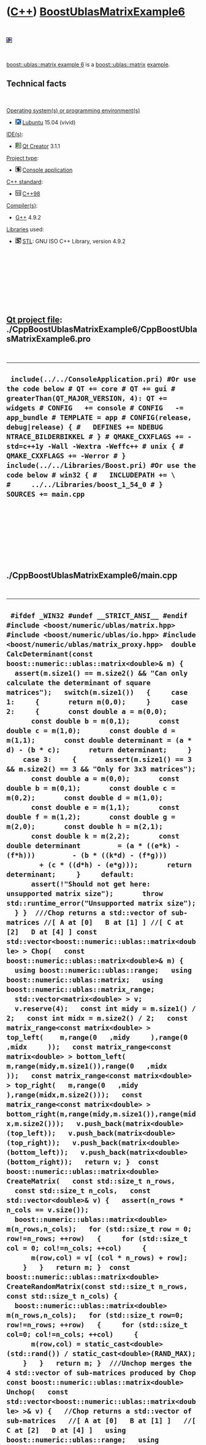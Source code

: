 
 

 

 

 

 

([C++](Cpp.md)) [BoostUblasMatrixExample6](CppBoostUblasMatrixExample6.md)
============================================================================

 

![Boost](PicBoost.png)

 

[boost::ublas::matrix example 6](CppBoostUblasMatrixExample6.md) is a
[boost::ublas::matrix](CppBoostUblasMatrix.md)
[example](CppExample.md).

Technical facts
---------------

 

[Operating system(s) or programming environment(s)](CppOs.md)

-   ![Lubuntu](PicLubuntu.png) [Lubuntu](CppLubuntu.md) 15.04 (vivid)

[IDE(s)](CppIde.md):

-   ![Qt Creator](PicQtCreator.png) [Qt Creator](CppQtCreator.md) 3.1.1

[Project type](CppQtProjectType.md):

-   ![console](PicConsole.png) [Console
    application](CppConsoleApplication.md)

[C++ standard](CppStandard.md):

-   ![C++98](PicCpp98.png) [C++98](Cpp98.md)

[Compiler(s)](CppCompiler.md):

-   [G++](CppGpp.md) 4.9.2

[Libraries](CppLibrary.md) used:

-   ![STL](PicStl.png) [STL](CppStl.md): GNU ISO C++ Library, version
    4.9.2

 

 

 

 

 

[Qt project file](CppQtProjectFile.md): ./CppBoostUblasMatrixExample6/CppBoostUblasMatrixExample6.pro
------------------------------------------------------------------------------------------------------

 

  ----------------------------------------------------------------------------------------------------------------------------------------------------------------------------------------------------------------------------------------------------------------------------------------------------------------------------------------------------------------------------------------------------------------------------------------------------------------------------------------------------------------------------------------------------
  ` include(../../ConsoleApplication.pri) #Or use the code below # QT += core # QT += gui # greaterThan(QT_MAJOR_VERSION, 4): QT += widgets # CONFIG   += console # CONFIG   -= app_bundle # TEMPLATE = app # CONFIG(release, debug|release) { #   DEFINES += NDEBUG NTRACE_BILDERBIKKEL # } # QMAKE_CXXFLAGS += -std=c++1y -Wall -Wextra -Weffc++ # unix { #   QMAKE_CXXFLAGS += -Werror # }  include(../../Libraries/Boost.pri) #Or use the code below # win32 { #   INCLUDEPATH += \ #     ../../Libraries/boost_1_54_0 # }  SOURCES += main.cpp`
  ----------------------------------------------------------------------------------------------------------------------------------------------------------------------------------------------------------------------------------------------------------------------------------------------------------------------------------------------------------------------------------------------------------------------------------------------------------------------------------------------------------------------------------------------------

 

 

 

 

 

./CppBoostUblasMatrixExample6/main.cpp
--------------------------------------

 

  --------------------------------------------------------------------------------------------------------------------------------------------------------------------------------------------------------------------------------------------------------------------------------------------------------------------------------------------------------------------------------------------------------------------------------------------------------------------------------------------------------------------------------------------------------------------------------------------------------------------------------------------------------------------------------------------------------------------------------------------------------------------------------------------------------------------------------------------------------------------------------------------------------------------------------------------------------------------------------------------------------------------------------------------------------------------------------------------------------------------------------------------------------------------------------------------------------------------------------------------------------------------------------------------------------------------------------------------------------------------------------------------------------------------------------------------------------------------------------------------------------------------------------------------------------------------------------------------------------------------------------------------------------------------------------------------------------------------------------------------------------------------------------------------------------------------------------------------------------------------------------------------------------------------------------------------------------------------------------------------------------------------------------------------------------------------------------------------------------------------------------------------------------------------------------------------------------------------------------------------------------------------------------------------------------------------------------------------------------------------------------------------------------------------------------------------------------------------------------------------------------------------------------------------------------------------------------------------------------------------------------------------------------------------------------------------------------------------------------------------------------------------------------------------------------------------------------------------------------------------------------------------------------------------------------------------------------------------------------------------------------------------------------------------------------------------------------------------------------------------------------------------------------------------------------------------------------------------------------------------------------------------------------------------------------------------------------------------------------------------------------------------------------------------------------------------------------------------------------------------------------------------------------------------------------------------------------------------------------------------------------------------------------------------------------------------------------------------------------------------------------------------------------------------------------------------------------------------------------------------------------------------------------------------------------------------------------------------------------------------------------------------------------------------------------------------------------------------------------------------------------------------------------------------------------------------------------------------------------------------------------------------------------------------------------------------------------------------------------------------------------------------------------------------------------------------------------------------------------------------------------------------------------------------------------------------------------------------------------------------------------------------------------------------------------------------------------------------------------------------------------------------------------------------------------------------------------------------------------------------------------------------------------------------------------------------------------------------------------------------------------------------------------------------------------------------------------------------------------------------------------------------------------------------------------------------------------------------------------------------------------------------------------------------------------------------------------------------------------------------------------------------------------------------------------------------------------------------------------------------------------------------------------------------------------------------------------------------------------------------------------------------------------------------------------------------------------------------------------------------------------------------------------------------------------------------------------------------------------------------------------------------------------------------------------------------------------------------------------------------------------------------------------------------------------------------------------------------------------------------------------------------------------------------------------------------------------------------------------------------------------------------------------------------------------------------------------------------------------------------------------------------------------------------------------------------------------------------------------------------------------------------------------------------------------------------------------------------------------------------------------------------------------------------------------------------------------------------------------------------------------------------------------------------------------------------------------------------------------------------------------------------------------------------------------------------------------------------------------------------------------------------------------------------------------------------------------------------------------------------------------------------------------------------------------------------------------------------------------------------------------------------------------------------------------------------------------------------------------------------------------------------------------------------------------------------------------------------------------------------------------------------------------------------------------------------------------------------------------------------------------------------------------------------------------------------------------------------------------------------------------------------------------------------------------------------------------------------------------------------------------------------------------------------------------------------------------------------------------------------------------------------------------------------------------------------------------------------------------------------------------------------------------------------------------------------------------------------------------------------------------------------------------------------------------------------------------------------------------------------------------------------------------------------------------------------------------------------------------------------------------------------------------------------------------------------------------------------------------------------------------------------------------------------------------------------------------------------------------------------------------------------------------------------------------------------------------------------------------------------------------------------------------------------------------------------------------------------------------------------------------------------------------------------------------------------------------------------------------------------------------------------------------------------------------------------------------------------------------------------------------------------------------------------------------------------------------------------------------------------------------------------------------------------------------------------------------------------------------------------------------------------------------------------------------------------------------------------------------------------------------------------------------------------------------------------------------------------------------------------------------------------------------------------------------------------------------------------------------------------------------------------------------------------------------------------------------------------------------------------------------------------------------------------------------------------------------------------------------------------------------------------------------------------------------------------------------------------------------------------------------------------------------------------------------------------------------------------------------------------------------------------------------------------------------------------------------------------------------------------------------------------------------------------------------------------------------------------------------------------------------------------------------------------------------------------------------------------------------------------------------------------------------------------------------------------------------------------------------------------------------------------------------------------------------------------------------------------------------------------------------------------------------------------------------------------------------------------------------------------------------------------------------------------------------------------------------------------------------------------------------------------------------------------------------------------------------------------------------------------------------------------------------------------------------------------------------------------------------------------------------------------------------------------------------------------------------------------------------------------------------------------------------------------------------------------------------------------------------------------------------------------------------------------------------------------------------------------------------------------------------------------------------------------------------------------------------------------------------------------------------------------------------------------------------------------------------------------------------------------------------------------------------------------------------------------------------------------------------------------------------------------------------------------------------------------------------------------------------------------------------------------------------------------------------------------------------------------------------------------------------------------------------------------------------------------------------------------------------------------------------------------------------------------------------------------------------------------------------------------------------------------------------------------------------------------------------------------------------------------------------------------------------------------------------------------------------------------------------------------------------------------------------------------------------------------------------------------------------------------------------------------------------------------------------------------------------------------------------------------------------------------------------------------------------------------------------------------------------------------------------------------------------------------------------------------------------------------------------------------------------------------------------------------------------------------------------------------------------------------------------------------------------------------------------------------------------------------------------------------------------------------------------------------------------------------------------------------------------------------------------------------------------------------------------------------------------------------------------------------------------------------------------------------------------------------------------------------------------------------------------------------------------------------------------------------------------------------------------------------------------------------------------------------------------------------------------------------------------------------------------------------------------------------------------------------------------------------------------------------------------------------------------------------------------------------------------------------------------------------------------------------------------------------------------------------------------------------------------------------------------------------------------------------------------------------------------------------------------------------------------------------------------------------------------------------------------------------------------------------------------------------------------------------------------------------------------------------------------------------------------------------------------------------------------------------------------------------------------------------------------------------------------------------------------------------------------------------------------------------------------------------------------------------------------------------------------------------------------------------------------------------------------------------------------------------------------------------------------------------------------------------------------------------------------------------------------------------------------------------------------------------------------------------------------------------------------------------------------------------------------------------------------------------------------------------------------------------------------------------------------------------------------------------------------------------------------------------------------------------------------------------------------------------------------------------------------------------------------------------------------------------------------------------------------------------------------------------------------------------------------------------------------------------------------------------------------------------------------------------------------------------------------------------------------------------------------------------------------------------------------------------------------------------------------------------------------------------------------------------------------------------------------------------------------------------------------------------------------------------------------------------------------------------------------------------------------------------------------------------------------------------------------------------------------------------------------------------------------------------------------------------------------------------------------------------------------------------------------------------------------------------------------------------------------------------------------------------------------------------------------------------------------------------------------------------------------------------------------------------------------------------------------------------------------------------------------------------------------------------------------------------------------------------------------------------------------------------------------------------------------------------------------------------------------------------------------------------------------------------------------------------------------------------------------------------------------------------------------------------------------------------------------------------------------------------------------------------------------------------------------------------------------------------------------------------------------------------------------------------------------------------------------------------------------------------------------------------------------------------------------------------------------------------------------------------------------------------------------------------------------------------------------------------------------------------------------------------------------------------------------------------------------------------------------------------------------------------------------------------------------------------------------------------------------------------------------------------------------------------------------------------------------------------------------------------------------------------------------------------------------------------------------------------------------------------------------------------------------------------------------------------------------------------------------------------------------------------------------------------------------------------------------------------------------------------------------------------------------------------------------------------------------------------------------------------------------------------------------------------------------------------------------------------------------------------------------------------------------------------------------------------------------------------------------------------------------------------------------------------------------------------------------------------------------------------------------------------------------------------------------------------------------------------------------------------------------------------------------------------------------------------------
  ` #ifdef _WIN32 #undef __STRICT_ANSI__ #endif  #include <boost/numeric/ublas/matrix.hpp> #include <boost/numeric/ublas/io.hpp> #include <boost/numeric/ublas/matrix_proxy.hpp>  double CalcDeterminant(const boost::numeric::ublas::matrix<double>& m) {   assert(m.size1() == m.size2() && "Can only calculate the determinant of square matrices");   switch(m.size1())   {     case 1:     {       return m(0,0);     }     case 2:     {       const double a = m(0,0);       const double b = m(0,1);       const double c = m(1,0);       const double d = m(1,1);       const double determinant = (a * d) - (b * c);       return determinant;     }     case 3:     {       assert(m.size1() == 3 && m.size2() == 3 && "Only for 3x3 matrices");       const double a = m(0,0);       const double b = m(0,1);       const double c = m(0,2);       const double d = m(1,0);       const double e = m(1,1);       const double f = m(1,2);       const double g = m(2,0);       const double h = m(2,1);       const double k = m(2,2);       const double determinant         = (a * ((e*k) - (f*h)))         - (b * ((k*d) - (f*g)))         + (c * ((d*h) - (e*g)));       return determinant;     }     default:       assert(!"Should not get here: unsupported matrix size");       throw std::runtime_error("Unsupported matrix size");   } }  ///Chop returns a std::vector of sub-matrices //[ A at [0]   B at [1] ] //[ C at [2]   D at [4] ] const std::vector<boost::numeric::ublas::matrix<double> > Chop(   const boost::numeric::ublas::matrix<double>& m) {   using boost::numeric::ublas::range;   using boost::numeric::ublas::matrix;   using boost::numeric::ublas::matrix_range;   std::vector<matrix<double> > v;   v.reserve(4);   const int midy = m.size1() / 2;   const int midx = m.size2() / 2;   const matrix_range<const matrix<double> > top_left(    m,range(0   ,midy     ),range(0   ,midx     ));   const matrix_range<const matrix<double> > bottom_left( m,range(midy,m.size1()),range(0   ,midx     ));   const matrix_range<const matrix<double> > top_right(   m,range(0   ,midy     ),range(midx,m.size2()));   const matrix_range<const matrix<double> > bottom_right(m,range(midy,m.size1()),range(midx,m.size2()));   v.push_back(matrix<double>(top_left));   v.push_back(matrix<double>(top_right));   v.push_back(matrix<double>(bottom_left));   v.push_back(matrix<double>(bottom_right));   return v; }  const boost::numeric::ublas::matrix<double> CreateMatrix(   const std::size_t n_rows,   const std::size_t n_cols,   const std::vector<double>& v) {   assert(n_rows * n_cols == v.size());   boost::numeric::ublas::matrix<double> m(n_rows,n_cols);   for (std::size_t row = 0; row!=n_rows; ++row)   {     for (std::size_t col = 0; col!=n_cols; ++col)     {       m(row,col) = v[ (col * n_rows) + row];     }   }   return m; }  const boost::numeric::ublas::matrix<double> CreateRandomMatrix(const std::size_t n_rows, const std::size_t n_cols) {   boost::numeric::ublas::matrix<double> m(n_rows,n_cols);   for (std::size_t row=0; row!=n_rows; ++row)   {     for (std::size_t col=0; col!=n_cols; ++col)     {       m(row,col) = static_cast<double>(std::rand()) / static_cast<double>(RAND_MAX);     }   }   return m; }  ///Unchop merges the 4 std::vector of sub-matrices produced by Chop const boost::numeric::ublas::matrix<double> Unchop(   const std::vector<boost::numeric::ublas::matrix<double> >& v) {   //Chop returns a std::vector of sub-matrices   //[ A at [0]   B at [1] ]   //[ C at [2]   D at [4] ]   using boost::numeric::ublas::range;   using boost::numeric::ublas::matrix;   using boost::numeric::ublas::matrix_range;   assert(v.size() == 4);   assert(v[0].size1() == v[1].size1());   assert(v[2].size1() == v[3].size1());   assert(v[0].size2() == v[2].size2());   assert(v[1].size2() == v[3].size2());   boost::numeric::ublas::matrix<double> m(v[0].size1() + v[2].size1(),v[0].size2() + v[1].size2());   for (int quadrant=0; quadrant!=4; ++quadrant)   {     const boost::numeric::ublas::matrix<double>& w = v[quadrant];     const std::size_t n_rows = v[quadrant].size1();     const std::size_t n_cols = v[quadrant].size2();     const int offset_x = quadrant % 2 ? v[0].size2() : 0;     const int offset_y = quadrant / 2 ? v[0].size1() : 0;     for (std::size_t row=0; row!=n_rows; ++row)     {       for (std::size_t col=0; col!=n_cols; ++col)       {         m(offset_y + row, offset_x + col) = w(row,col);       }     }   }    assert(v[0].size1() + v[2].size1() == m.size1());   assert(v[1].size1() + v[3].size1() == m.size1());   assert(v[0].size2() + v[1].size2() == m.size2());   assert(v[2].size2() + v[3].size2() == m.size2());    return m; }  const boost::numeric::ublas::matrix<double> Inverse(   const boost::numeric::ublas::matrix<double>& m) {   assert(m.size1() == m.size2() && "Can only calculate the inverse of square matrices");    switch(m.size1())   {     case 1:     {       assert(m.size1() == 1 && m.size2() == 1 && "Only for 1x1 matrices");       const double determinant = CalcDeterminant(m);       assert(determinant != 0.0);       assert(m(0,0) != 0.0 && "Cannot take the inverse of matrix [0]");       boost::numeric::ublas::matrix<double> n(1,1);       n(0,0) =  1.0 / determinant;       return n;     }     case 2:     {       assert(m.size1() == 2 && m.size2() == 2 && "Only for 2x2 matrices");       const double determinant = CalcDeterminant(m);       assert(determinant != 0.0);       const double a = m(0,0);       const double b = m(0,1);       const double c = m(1,0);       const double d = m(1,1);       boost::numeric::ublas::matrix<double> n(2,2);       n(0,0) =  d / determinant;       n(0,1) = -b / determinant;       n(1,0) = -c / determinant;       n(1,1) =  a / determinant;       return n;     }     case 3:     {       assert(m.size1() == 3 && m.size2() == 3 && "Only for 3x3 matrices");       const double determinant = CalcDeterminant(m);       assert(determinant != 0.0);       const double a = m(0,0);       const double b = m(0,1);       const double c = m(0,2);       const double d = m(1,0);       const double e = m(1,1);       const double f = m(1,2);       const double g = m(2,0);       const double h = m(2,1);       const double k = m(2,2);       boost::numeric::ublas::matrix<double> n(3,3);       const double new_a =  ((e*k)-(f*h)) / determinant;       const double new_b = -((d*k)-(f*g)) / determinant;       const double new_c =  ((d*h)-(e*g)) / determinant;       const double new_d = -((b*k)-(c*h)) / determinant;       const double new_e =  ((a*k)-(c*g)) / determinant;       const double new_f = -((a*h)-(b*g)) / determinant;       const double new_g =  ((b*f)-(c*e)) / determinant;       const double new_h = -((a*f)-(c*d)) / determinant;       const double new_k =  ((a*e)-(b*d)) / determinant;       n(0,0) = new_a;       n(1,0) = new_b;       n(2,0) = new_c;       n(0,1) = new_d;       n(1,1) = new_e;       n(2,1) = new_f;       n(0,2) = new_g;       n(1,2) = new_h;       n(2,2) = new_k;       return n;     }     default:     {       //Use blockwise inversion       //Matrix::Chop returns a std::vector       //[ A at [0]   B at [1] ]       //[ C at [2]   D at [4] ]       const std::vector<boost::numeric::ublas::matrix<double> > v = Chop(m);       const boost::numeric::ublas::matrix<double>& a = v[0];       assert(a.size1() == a.size2());       const boost::numeric::ublas::matrix<double>  a_inv = Inverse(a);       const boost::numeric::ublas::matrix<double>& b = v[1];       const boost::numeric::ublas::matrix<double>& c = v[2];       const boost::numeric::ublas::matrix<double>& d = v[3];       const boost::numeric::ublas::matrix<double> term         = d         - prod(             boost::numeric::ublas::matrix<double>(prod(c,a_inv)),             b           );       const boost::numeric::ublas::matrix<double> term_inv = Inverse(term);       const boost::numeric::ublas::matrix<double> new_a         = a_inv         + boost::numeric::ublas::matrix<double>(prod(             boost::numeric::ublas::matrix<double>(prod(               boost::numeric::ublas::matrix<double>(prod(                 boost::numeric::ublas::matrix<double>(prod(                   a_inv,                   b)),                 term_inv)),              c)),             a_inv));        const boost::numeric::ublas::matrix<double> new_b         =         - boost::numeric::ublas::matrix<double>(prod(             boost::numeric::ublas::matrix<double>(prod(               a_inv,               b)),             term_inv));        const boost::numeric::ublas::matrix<double> new_c         =         - boost::numeric::ublas::matrix<double>(prod(             boost::numeric::ublas::matrix<double>(prod(               term_inv,               c)),             a_inv));        const boost::numeric::ublas::matrix<double> new_d = term_inv;       const std::vector<boost::numeric::ublas::matrix<double> > w = { new_a, new_b, new_c, new_d };       const boost::numeric::ublas::matrix<double> result = Unchop(w);       return result;     }   } }   int main() {   using boost::numeric::ublas::detail::equals;   using boost::numeric::ublas::matrix;   using boost::numeric::ublas::prod;   using boost::numeric::ublas::vector;   //Test CreateMatrix   {     // [1,4]     // [2,5]     // [3,6]     const matrix<int> m = CreateMatrix(3,2, {1,2,3,4,5,6} );     assert(m(0,0) == 1);     assert(m(1,0) == 2);     assert(m(2,0) == 3);     assert(m(0,1) == 4);     assert(m(1,1) == 5);     assert(m(2,1) == 6);   }   //Test Chop on 3x3   {     //                     [ 1.0 ] | [ 2.0   3.0 ]     // [ 1.0 2.0 3.0 ]     --------+--------------     // [ 4.0 5.0 6.0 ]     [ 4.0 ] | [ 5.0   6.0 ]     // [ 7.0 8.0 9.0 ] ->  [ 7.0 ] | [ 8.0   9.0 ]     const matrix<double> m = CreateMatrix(3,3, {1.0,4.0,7.0,2.0,5.0,8.0,3.0,6.0,9.0} );     assert(m(0,0) == 1.0); assert(m(0,1) == 2.0); assert(m(0,2) == 3.0);     assert(m(1,0) == 4.0); assert(m(1,1) == 5.0); assert(m(1,2) == 6.0);     assert(m(2,0) == 7.0); assert(m(2,1) == 8.0); assert(m(2,2) == 9.0);     const std::vector<matrix<double> > n = Chop(m);     assert(n.size() == 4);     std::clog       << "m   : " << m    << '\n'       << "n[0]: " << n[0] << '\n'       << "n[1]: " << n[1] << '\n'       << "n[2]: " << n[2] << '\n'       << "n[3]: " << n[3] << '\n';     assert(n[0].size1() == 1);     assert(n[0].size2() == 1);     assert(n[1].size1() == 1);     assert(n[1].size2() == 2);     assert(n[2].size1() == 2);     assert(n[2].size2() == 1);     assert(n[3].size1() == 2);     assert(n[3].size2() == 2);     assert(n[0].size1() + n[2].size1() == m.size1());     assert(n[1].size1() + n[3].size1() == m.size1());     assert(n[0].size2() + n[1].size2() == m.size2());     assert(n[2].size2() + n[3].size2() == m.size2());   }   //Test Chop on 5x5   {     const matrix<double> m = CreateMatrix(5,5,       {         1.0, 6.0,11.0,16.0,21.0,         2.0, 7.0,12.0,17.0,22.0,         3.0, 8.0,13.0,18.0,23.0,         4.0, 9.0,14.0,19.0,24.0,         5.0,10.0,15.0,20.0,25.0       }     );     assert(m(0,0) ==  1.0); assert(m(0,1) ==  2.0); assert(m(0,2) ==  3.0); assert(m(0,3) ==  4.0); assert(m(0,4) ==  5.0);     assert(m(1,0) ==  6.0); assert(m(1,1) ==  7.0); assert(m(1,2) ==  8.0); assert(m(1,3) ==  9.0); assert(m(1,4) == 10.0);     assert(m(2,0) == 11.0); assert(m(2,1) == 12.0); assert(m(2,2) == 13.0); assert(m(2,3) == 14.0); assert(m(2,4) == 15.0);     assert(m(3,0) == 16.0); assert(m(3,1) == 17.0); assert(m(3,2) == 18.0); assert(m(3,3) == 19.0); assert(m(3,4) == 20.0);     assert(m(4,0) == 21.0); assert(m(4,1) == 22.0); assert(m(4,2) == 23.0); assert(m(4,3) == 24.0); assert(m(4,4) == 25.0);     const std::vector<matrix<double> > n = Chop(m);     assert(n.size() == 4);     std::clog       << "m   : " << m    << '\n'       << "n[0]: " << n[0] << '\n'       << "n[1]: " << n[1] << '\n'       << "n[2]: " << n[2] << '\n'       << "n[3]: " << n[3] << '\n';     assert(n[0].size1() == 2);     assert(n[0].size2() == 2);     assert(n[1].size1() == 2);     assert(n[1].size2() == 3);     assert(n[2].size1() == 3);     assert(n[2].size2() == 2);     assert(n[3].size1() == 3);     assert(n[3].size2() == 3);     assert(n[0].size1() + n[2].size1() == m.size1());     assert(n[1].size1() + n[3].size1() == m.size1());     assert(n[0].size2() + n[1].size2() == m.size2());     assert(n[2].size2() + n[3].size2() == m.size2());   }   //Test Unchop   {     //Check 0x0 to and including 9x9 matrices     for (std::size_t n_rows = 0; n_rows!=10; ++n_rows)     {       for (std::size_t n_cols = 0; n_cols!=10; ++n_cols)       {         //Epsilon is more or less the smallest round-off error         const double epsilon = std::numeric_limits<double>::epsilon();          //Create a random matrix         const matrix<double> m = CreateRandomMatrix(n_rows,n_cols);          //Assume it is found identical to itself         assert(equals(m,m,epsilon,epsilon));          //Chop and unchop the input matrix         const matrix<double> n = Unchop(Chop(m));          //Assume input matrix and result are identical         assert(equals(m,n,epsilon,epsilon));       }     }   }   //Test Inverse on 2x2 matrix   {     // [ 1.0 2.0 ] -1    [ -2.0   1.0 ]     // [ 3.0 4.0 ]     = [  1.5  -0.5 ]     const matrix<double> m = CreateMatrix(2,2, {1.0,3.0,2.0,4.0} );     assert(m(0,0) == 1.0);     assert(m(1,0) == 3.0);     assert(m(0,1) == 2.0);     assert(m(1,1) == 4.0);     const matrix<double> n = Inverse(m);     const double epsilon = 0.0000001; //Rounding error     assert(n(0,0) > -2.0 - epsilon && n(0,0) < -2.0 + epsilon);     assert(n(1,0) >  1.5 - epsilon && n(1,0) <  1.5 + epsilon);     assert(n(0,1) >  1.0 - epsilon && n(0,1) <  1.0 + epsilon);     assert(n(1,1) > -0.5 - epsilon && n(1,1) < -0.5 + epsilon);     assert(prod(m,n)(0,0) > 1.0 - epsilon && prod(m,n)(0,0) < 1.0 + epsilon);     assert(prod(m,n)(1,0) > 0.0 - epsilon && prod(m,n)(1,0) < 0.0 + epsilon);     assert(prod(m,n)(0,1) > 0.0 - epsilon && prod(m,n)(0,1) < 0.0 + epsilon);     assert(prod(m,n)(1,1) > 1.0 - epsilon && prod(m,n)(1,1) < 1.0 + epsilon);   }     {     // [ 1.0 2.0 3.0] -1    [ -24.0   18.0   5.0]     // [ 0.0 1.0 4.0]       [  20.0  -15.0  -4.0]     // [ 5.0 6.0 0.0]     = [ - 5.0    4.0   1.0]     const matrix<double> m = CreateMatrix(3,3, {1.0,0.0,5.0,2.0,1.0,6.0,3.0,4.0,0.0} );     assert(m(0,0) == 1.0); assert(m(0,1) == 2.0); assert(m(0,2) == 3.0);     assert(m(1,0) == 0.0); assert(m(1,1) == 1.0); assert(m(1,2) == 4.0);     assert(m(2,0) == 5.0); assert(m(2,1) == 6.0); assert(m(2,2) == 0.0);     const matrix<double> n = Inverse(m);     const double epsilon = 0.0001; //Rounding error     assert(n(0,0) > -24.0 - epsilon && n(0,0) < -24.0 + epsilon);     assert(n(1,0) >  20.0 - epsilon && n(1,0) <  20.0 + epsilon);     assert(n(2,0) > - 5.0 - epsilon && n(2,0) < - 5.0 + epsilon);     assert(n(0,1) >  18.0 - epsilon && n(0,1) <  18.0 + epsilon);     assert(n(1,1) > -15.0 - epsilon && n(1,1) < -15.0 + epsilon);     assert(n(2,1) >   4.0 - epsilon && n(2,1) <   4.0 + epsilon);     assert(n(0,2) >   5.0 - epsilon && n(0,2) <   5.0 + epsilon);     assert(n(1,2) >  -4.0 - epsilon && n(1,2) < - 4.0 + epsilon);     assert(n(2,2) >   1.0 - epsilon && n(2,2) <   1.0 + epsilon);     const matrix<double> i = prod(m,n);     assert(i(0,0) > 1.0 - epsilon && i(0,0) < 1.0 + epsilon);     assert(i(1,0) > 0.0 - epsilon && i(1,0) < 0.0 + epsilon);     assert(i(2,0) > 0.0 - epsilon && i(2,0) < 0.0 + epsilon);     assert(i(0,1) > 0.0 - epsilon && i(0,1) < 0.0 + epsilon);     assert(i(1,1) > 1.0 - epsilon && i(1,1) < 1.0 + epsilon);     assert(i(2,1) > 0.0 - epsilon && i(2,1) < 0.0 + epsilon);     assert(i(0,2) > 0.0 - epsilon && i(0,2) < 0.0 + epsilon);     assert(i(1,2) > 0.0 - epsilon && i(1,2) < 0.0 + epsilon);     assert(i(2,2) > 1.0 - epsilon && i(2,2) < 1.0 + epsilon);   }   //Test Inverse on 3x3 matrix   {     // [ 1.0 2.0 3.0] -1     // [ 4.0 4.0 6.0]     // [ 7.0 8.0 9.0]     // Note: cannot make the center value equal to 5.0, as this makes     // the matrix un-invertible (the determinant becomes equal to zero)     const matrix<double> m = CreateMatrix(3,3, {1.0,4.0,7.0,2.0,4.0,8.0,3.0,6.0,9.0} );     assert(m(0,0) == 1.0); assert(m(0,1) == 2.0); assert(m(0,2) == 3.0);     assert(m(1,0) == 4.0); assert(m(1,1) == 4.0); assert(m(1,2) == 6.0);     assert(m(2,0) == 7.0); assert(m(2,1) == 8.0); assert(m(2,2) == 9.0);     const matrix<double> n = Inverse(m);     const double epsilon = 0.00001; //Rounding error     const matrix<double> i = prod(m,n);     assert(i(0,0) > 1.0 - epsilon && i(0,0) < 1.0 + epsilon);     assert(i(1,0) > 0.0 - epsilon && i(1,0) < 0.0 + epsilon);     assert(i(2,0) > 0.0 - epsilon && i(2,0) < 0.0 + epsilon);     assert(i(0,1) > 0.0 - epsilon && i(0,1) < 0.0 + epsilon);     assert(i(1,1) > 1.0 - epsilon && i(1,1) < 1.0 + epsilon);     assert(i(2,1) > 0.0 - epsilon && i(2,1) < 0.0 + epsilon);     assert(i(0,2) > 0.0 - epsilon && i(0,2) < 0.0 + epsilon);     assert(i(1,2) > 0.0 - epsilon && i(1,2) < 0.0 + epsilon);     assert(i(2,2) > 1.0 - epsilon && i(2,2) < 1.0 + epsilon);   }   //Test Inverse on 4x4 matrix   {     const matrix<double> m = CreateRandomMatrix(4,4);     const matrix<double> n = Inverse(m);     const double epsilon = 0.00001; //Rounding error     const matrix<double> i = prod(m,n);     //Test if i is identity matrix     assert(i(0,0) > 1.0 - epsilon && i(0,0) < 1.0 + epsilon);     assert(i(1,0) > 0.0 - epsilon && i(1,0) < 0.0 + epsilon);     assert(i(2,0) > 0.0 - epsilon && i(2,0) < 0.0 + epsilon);     assert(i(3,0) > 0.0 - epsilon && i(3,0) < 0.0 + epsilon);     assert(i(0,1) > 0.0 - epsilon && i(0,1) < 0.0 + epsilon);     assert(i(1,1) > 1.0 - epsilon && i(1,1) < 1.0 + epsilon);     assert(i(2,1) > 0.0 - epsilon && i(2,1) < 0.0 + epsilon);     assert(i(3,1) > 0.0 - epsilon && i(3,1) < 0.0 + epsilon);     assert(i(0,2) > 0.0 - epsilon && i(0,2) < 0.0 + epsilon);     assert(i(1,2) > 0.0 - epsilon && i(1,2) < 0.0 + epsilon);     assert(i(2,2) > 1.0 - epsilon && i(2,2) < 1.0 + epsilon);     assert(i(3,2) > 0.0 - epsilon && i(3,2) < 0.0 + epsilon);     assert(i(0,3) > 0.0 - epsilon && i(0,3) < 0.0 + epsilon);     assert(i(1,3) > 0.0 - epsilon && i(1,3) < 0.0 + epsilon);     assert(i(2,3) > 0.0 - epsilon && i(2,3) < 0.0 + epsilon);     assert(i(3,3) > 1.0 - epsilon && i(3,3) < 1.0 + epsilon);   }   //Test Inverse on bigger matrices   for (std::size_t sz = 5; sz!=20; ++sz)   {     const matrix<double> m = CreateRandomMatrix(sz,sz);     const matrix<double> n = Inverse(m);     const double epsilon = 0.00001; //Rounding error     const matrix<double> i = prod(m,n);     //Test if i is identity matrix     for (std::size_t y = 0; y!=sz; ++y)     {       for (std::size_t x = 0; x!=sz; ++x)       {         assert(              (x == y && i(y,x) > 1.0 - epsilon && i(y,x) < 1.0 + epsilon)           || (x != y && i(y,x) > 0.0 - epsilon && i(y,x) < 0.0 + epsilon)         );       }     }   } }  /* Screen output  m   : [3,3]((1,2,3),(4,5,6),(7,8,9)) n[0]: [1,1]((1)) n[1]: [1,2]((2,3)) n[2]: [2,1]((4),(7)) n[3]: [2,2]((5,6),(8,9)) m   : [5,5]((1,2,3,4,5),(6,7,8,9,10),(11,12,13,14,15),(16,17,18,19,20),(21,22,23,24,25)) n[0]: [2,2]((1,2),(6,7)) n[1]: [2,3]((3,4,5),(8,9,10)) n[2]: [3,2]((11,12),(16,17),(21,22)) n[3]: [3,3]((13,14,15),(18,19,20),(23,24,25))  */`
  --------------------------------------------------------------------------------------------------------------------------------------------------------------------------------------------------------------------------------------------------------------------------------------------------------------------------------------------------------------------------------------------------------------------------------------------------------------------------------------------------------------------------------------------------------------------------------------------------------------------------------------------------------------------------------------------------------------------------------------------------------------------------------------------------------------------------------------------------------------------------------------------------------------------------------------------------------------------------------------------------------------------------------------------------------------------------------------------------------------------------------------------------------------------------------------------------------------------------------------------------------------------------------------------------------------------------------------------------------------------------------------------------------------------------------------------------------------------------------------------------------------------------------------------------------------------------------------------------------------------------------------------------------------------------------------------------------------------------------------------------------------------------------------------------------------------------------------------------------------------------------------------------------------------------------------------------------------------------------------------------------------------------------------------------------------------------------------------------------------------------------------------------------------------------------------------------------------------------------------------------------------------------------------------------------------------------------------------------------------------------------------------------------------------------------------------------------------------------------------------------------------------------------------------------------------------------------------------------------------------------------------------------------------------------------------------------------------------------------------------------------------------------------------------------------------------------------------------------------------------------------------------------------------------------------------------------------------------------------------------------------------------------------------------------------------------------------------------------------------------------------------------------------------------------------------------------------------------------------------------------------------------------------------------------------------------------------------------------------------------------------------------------------------------------------------------------------------------------------------------------------------------------------------------------------------------------------------------------------------------------------------------------------------------------------------------------------------------------------------------------------------------------------------------------------------------------------------------------------------------------------------------------------------------------------------------------------------------------------------------------------------------------------------------------------------------------------------------------------------------------------------------------------------------------------------------------------------------------------------------------------------------------------------------------------------------------------------------------------------------------------------------------------------------------------------------------------------------------------------------------------------------------------------------------------------------------------------------------------------------------------------------------------------------------------------------------------------------------------------------------------------------------------------------------------------------------------------------------------------------------------------------------------------------------------------------------------------------------------------------------------------------------------------------------------------------------------------------------------------------------------------------------------------------------------------------------------------------------------------------------------------------------------------------------------------------------------------------------------------------------------------------------------------------------------------------------------------------------------------------------------------------------------------------------------------------------------------------------------------------------------------------------------------------------------------------------------------------------------------------------------------------------------------------------------------------------------------------------------------------------------------------------------------------------------------------------------------------------------------------------------------------------------------------------------------------------------------------------------------------------------------------------------------------------------------------------------------------------------------------------------------------------------------------------------------------------------------------------------------------------------------------------------------------------------------------------------------------------------------------------------------------------------------------------------------------------------------------------------------------------------------------------------------------------------------------------------------------------------------------------------------------------------------------------------------------------------------------------------------------------------------------------------------------------------------------------------------------------------------------------------------------------------------------------------------------------------------------------------------------------------------------------------------------------------------------------------------------------------------------------------------------------------------------------------------------------------------------------------------------------------------------------------------------------------------------------------------------------------------------------------------------------------------------------------------------------------------------------------------------------------------------------------------------------------------------------------------------------------------------------------------------------------------------------------------------------------------------------------------------------------------------------------------------------------------------------------------------------------------------------------------------------------------------------------------------------------------------------------------------------------------------------------------------------------------------------------------------------------------------------------------------------------------------------------------------------------------------------------------------------------------------------------------------------------------------------------------------------------------------------------------------------------------------------------------------------------------------------------------------------------------------------------------------------------------------------------------------------------------------------------------------------------------------------------------------------------------------------------------------------------------------------------------------------------------------------------------------------------------------------------------------------------------------------------------------------------------------------------------------------------------------------------------------------------------------------------------------------------------------------------------------------------------------------------------------------------------------------------------------------------------------------------------------------------------------------------------------------------------------------------------------------------------------------------------------------------------------------------------------------------------------------------------------------------------------------------------------------------------------------------------------------------------------------------------------------------------------------------------------------------------------------------------------------------------------------------------------------------------------------------------------------------------------------------------------------------------------------------------------------------------------------------------------------------------------------------------------------------------------------------------------------------------------------------------------------------------------------------------------------------------------------------------------------------------------------------------------------------------------------------------------------------------------------------------------------------------------------------------------------------------------------------------------------------------------------------------------------------------------------------------------------------------------------------------------------------------------------------------------------------------------------------------------------------------------------------------------------------------------------------------------------------------------------------------------------------------------------------------------------------------------------------------------------------------------------------------------------------------------------------------------------------------------------------------------------------------------------------------------------------------------------------------------------------------------------------------------------------------------------------------------------------------------------------------------------------------------------------------------------------------------------------------------------------------------------------------------------------------------------------------------------------------------------------------------------------------------------------------------------------------------------------------------------------------------------------------------------------------------------------------------------------------------------------------------------------------------------------------------------------------------------------------------------------------------------------------------------------------------------------------------------------------------------------------------------------------------------------------------------------------------------------------------------------------------------------------------------------------------------------------------------------------------------------------------------------------------------------------------------------------------------------------------------------------------------------------------------------------------------------------------------------------------------------------------------------------------------------------------------------------------------------------------------------------------------------------------------------------------------------------------------------------------------------------------------------------------------------------------------------------------------------------------------------------------------------------------------------------------------------------------------------------------------------------------------------------------------------------------------------------------------------------------------------------------------------------------------------------------------------------------------------------------------------------------------------------------------------------------------------------------------------------------------------------------------------------------------------------------------------------------------------------------------------------------------------------------------------------------------------------------------------------------------------------------------------------------------------------------------------------------------------------------------------------------------------------------------------------------------------------------------------------------------------------------------------------------------------------------------------------------------------------------------------------------------------------------------------------------------------------------------------------------------------------------------------------------------------------------------------------------------------------------------------------------------------------------------------------------------------------------------------------------------------------------------------------------------------------------------------------------------------------------------------------------------------------------------------------------------------------------------------------------------------------------------------------------------------------------------------------------------------------------------------------------------------------------------------------------------------------------------------------------------------------------------------------------------------------------------------------------------------------------------------------------------------------------------------------------------------------------------------------------------------------------------------------------------------------------------------------------------------------------------------------------------------------------------------------------------------------------------------------------------------------------------------------------------------------------------------------------------------------------------------------------------------------------------------------------------------------------------------------------------------------------------------------------------------------------------------------------------------------------------------------------------------------------------------------------------------------------------------------------------------------------------------------------------------------------------------------------------------------------------------------------------------------------------------------------------------------------------------------------------------------------------------------------------------------------------------------------------------------------------------------------------------------------------------------------------------------------------------------------------------------------------------------------------------------------------------------------------------------------------------------------------------------------------------------------------------------------------------------------------------------------------------------------------------------------------------------------------------------------------------------------------------------------------------------------------------------------------------------------------------------------------------------------------------------------------------------------------------------------------------------------------------------------------------------------------------------------------------------------------------------------------------------------------------------------------------------------------------------------------------------------------------------------------------------------------------------------------------------------------------------------------------------------------------------------------------------------------------------------------------------------------------------------------------------------------------------------------------------------------------------------------------------------------------------------------------------------------------------------------------------------------------------------------------------------------------------------------------------------------------------------------------------------------------------------------------------------------------------------------------------------------------------------------------------------------------------------------------------------------------------------------------------------------------------------------------------------------------------------------------------------------------------------------------------------------------------------------------------------------------------------------------------------------------------------------------------------------------------------------------------------------------------------------------------------------------------------------------------------------------------------------------------------------------------------------------------------------------------------------------------------------------------------------------------------------------------------------------------------------------------------------------------------------------------------------------------------------------------------------------------------------------------------------------------------------------------------------------------------------------------------------------------------------------------------------------------------------------------------------------------------------------------------------------------------------------------------------------------------------------------------------------------------------------------------------------------------------------------------------------------------------------------------------------------------------------------------------------------------------------------------------------------------------------------------------------------------------

 

 

 

 

 

 

